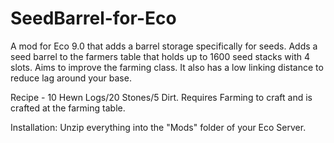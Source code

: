 # SeedBarrel-for-Eco
A mod for Eco 9.0 that adds a barrel storage specifically for seeds.
Adds a seed barrel to the farmers table that holds up to 1600 seed stacks with 4 slots. Aims to improve the farming class. It also has a low linking distance to reduce lag around your base.

Recipe - 10 Hewn Logs/20 Stones/5 Dirt.
Requires Farming to craft and is crafted at the farming table.

Installation: Unzip everything into the "Mods" folder of your Eco Server.
